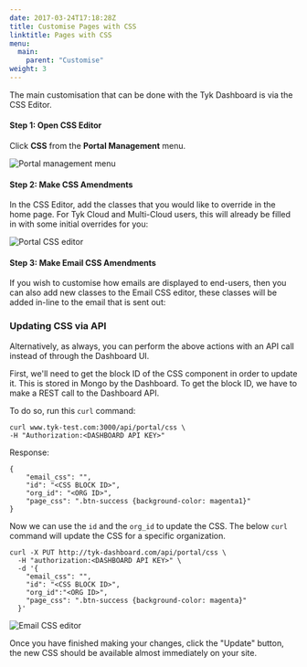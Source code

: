 ```yaml
---
date: 2017-03-24T17:18:28Z
title: Customise Pages with CSS
linktitle: Pages with CSS
menu:
  main:
    parent: "Customise"
weight: 3 
---
```


The main customisation that can be done with the Tyk Dashboard is via the CSS Editor.

#### Step 1: Open CSS Editor

Click **CSS** from the **Portal Management** menu.

![Portal management menu][1]

#### Step 2: Make CSS Amendments

In the CSS Editor, add the classes that you would like to override in the home page. For Tyk Cloud and Multi-Cloud users, this will already be filled in with some initial overrides for you:

![Portal CSS editor][2]

#### Step 3: Make Email CSS Amendments

If you wish to customise how emails are displayed to end-users, then you can also add new classes to the Email CSS editor, these classes will be added in-line to the email that is sent out:

### Updating CSS via API
Alternatively, as always, you can perform the above actions with an API call instead of through the Dashboard UI.

First, we'll need to get the block ID of the CSS component in order to update it.  This is stored in Mongo by the Dashboard.
To get the block ID, we have to make a REST call to the Dashboard API.  

To do so, run this `curl` command:

```{.copyWrapper}
curl www.tyk-test.com:3000/api/portal/css \
-H "Authorization:<DASHBOARD API KEY>"
```
Response:
```{.copyWrapper}
{
    "email_css": "",
    "id": "<CSS BLOCK ID>",
    "org_id": "<ORG ID>",
    "page_css": ".btn-success {background-color: magenta1}"
}
```
Now we can use the `id` and the `org_id` to update the CSS.
The below `curl` command will update the CSS for a specific organization.

```{.copyWrapper}
curl -X PUT http://tyk-dashboard.com/api/portal/css \
  -H "authorization:<DASHBOARD API KEY>" \
  -d '{
    "email_css": "",
    "id": "<CSS BLOCK ID>",
    "org_id":"<ORG ID>",
    "page_css": ".btn-success {background-color: magenta}"
  }' 
```

![Email CSS editor][3]

Once you have finished making your changes, click the "Update" button, the new CSS should be available almost immediately on your site.

 [1]: /docs/img/dashboard/portal-management/portal_man_css.png
 [2]: /docs/img/dashboard/portal-management/portal_site_css.png
 [3]: /docs/img/dashboard/portal-management/portal_email_css.png